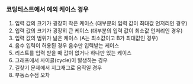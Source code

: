### 코딩테스트에서 예외 케이스 경우

1. 입력 값의 크기가 굉장히 작은 케이스 (대부분의 입력 값이 최대값 언저리인 경우)
2. 입력 값의 크기가 굉장히 큰 케이스 (대부분의 입력 값이 최소값 언저리인 경우)
3. 입력 값의 범위가 넒은 케이스 (A는 최소값이고 B가 최대값인 경우)
4. 음수 입력이 허용된 경우 음수만 입력받는 케이스
5. 리스트를 입력 받을 때 값이 없거나 하나만 있는 케이스
6. 그래프에서 사이클(cycle)이 발생하는 경우
7. 길찾기 문제에서 지그재그로 움직일 경우
8. 부동소수점 오차
